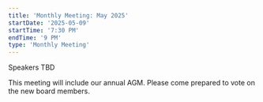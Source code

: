 ```yaml
---
title: 'Monthly Meeting: May 2025'
startDate: '2025-05-09'
startTime: '7:30 PM'
endTime: '9 PM'
type: 'Monthly Meeting'
---
```


Speakers TBD

This meeting will include our annual AGM. Please come prepared to vote on the new board members.
